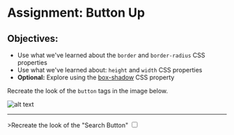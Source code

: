 <h1>Assignment: Button Up</h1>

<h2>Objectives:</h2>
<ul>
  <li>Use what we've learned about the <code>border</code> and <code>border-radius</code> CSS properties</li>
  <li>Use what we've learned about: <code>height</code> and <code>width</code> CSS properties</li>
  <li><strong>Optional:</strong> Explore using the <a href="https://developer.mozilla.org/en-US/docs/Web/CSS/box-shadow">box-shadow</a> CSS property</li>
</ul>
<p>Recreate the look of the <code>button</code> tags in the image below.</p>

![alt text](https://github.com/alirabah93/Coding-Dojo/blob/master/WEB-FUNDAMENTALS/Week1/Day2/Button-Up/wireframe.jpg?raw=true)

<hr>
<label class="container">>Recreate the look of the "Search Button"
  <input type="checkbox">
  <span class="checkmark"></span>
</label>
